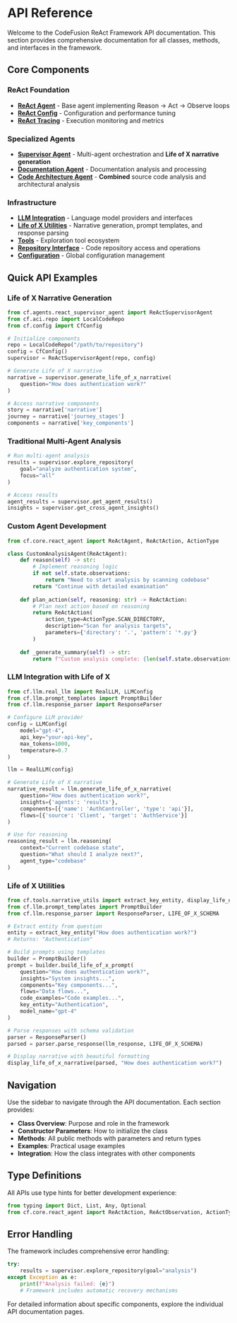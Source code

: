 # API Reference

Welcome to the CodeFusion ReAct Framework API documentation. This section provides comprehensive documentation for all classes, methods, and interfaces in the framework.

## Core Components

### ReAct Foundation

- **[ReAct Agent](react-agent.md)** - Base agent implementing Reason → Act → Observe loops
- **[ReAct Config](react-config.md)** - Configuration and performance tuning
- **[ReAct Tracing](react-tracing.md)** - Execution monitoring and metrics

### Specialized Agents

- **[Supervisor Agent](supervisor-agent.md)** - Multi-agent orchestration and **Life of X narrative generation**
- **[Documentation Agent](documentation-agent.md)** - Documentation analysis and processing
- **[Code Architecture Agent](code-architecture-agent.md)** - **Combined** source code analysis and architectural analysis

### Infrastructure

- **[LLM Integration](llm.md)** - Language model providers and interfaces
- **[Life of X Utilities](life-of-x-utilities.md)** - Narrative generation, prompt templates, and response parsing
- **[Tools](tools.md)** - Exploration tool ecosystem
- **[Repository Interface](repository.md)** - Code repository access and operations
- **[Configuration](config.md)** - Global configuration management

## Quick API Examples

### Life of X Narrative Generation

```python
from cf.agents.react_supervisor_agent import ReActSupervisorAgent
from cf.aci.repo import LocalCodeRepo
from cf.config import CfConfig

# Initialize components
repo = LocalCodeRepo("/path/to/repository")
config = CfConfig()
supervisor = ReActSupervisorAgent(repo, config)

# Generate Life of X narrative
narrative = supervisor.generate_life_of_x_narrative(
    question="How does authentication work?"
)

# Access narrative components
story = narrative['narrative']
journey = narrative['journey_stages']
components = narrative['key_components']
```

### Traditional Multi-Agent Analysis

```python
# Run multi-agent analysis
results = supervisor.explore_repository(
    goal="analyze authentication system",
    focus="all"
)

# Access results
agent_results = supervisor.get_agent_results()
insights = supervisor.get_cross_agent_insights()
```

### Custom Agent Development

```python
from cf.core.react_agent import ReActAgent, ReActAction, ActionType

class CustomAnalysisAgent(ReActAgent):
    def reason(self) -> str:
        # Implement reasoning logic
        if not self.state.observations:
            return "Need to start analysis by scanning codebase"
        return "Continue with detailed examination"
    
    def plan_action(self, reasoning: str) -> ReActAction:
        # Plan next action based on reasoning
        return ReActAction(
            action_type=ActionType.SCAN_DIRECTORY,
            description="Scan for analysis targets",
            parameters={'directory': '.', 'pattern': '*.py'}
        )
    
    def _generate_summary(self) -> str:
        return f"Custom analysis complete: {len(self.state.observations)} findings"
```

### LLM Integration with Life of X

```python
from cf.llm.real_llm import RealLLM, LLMConfig
from cf.llm.prompt_templates import PromptBuilder
from cf.llm.response_parser import ResponseParser

# Configure LLM provider
config = LLMConfig(
    model="gpt-4",
    api_key="your-api-key",
    max_tokens=1000,
    temperature=0.7
)

llm = RealLLM(config)

# Generate Life of X narrative
narrative_result = llm.generate_life_of_x_narrative(
    question="How does authentication work?",
    insights={'agents': 'results'},
    components=[{'name': 'AuthController', 'type': 'api'}],
    flows=[{'source': 'Client', 'target': 'AuthService'}]
)

# Use for reasoning
reasoning_result = llm.reasoning(
    context="Current codebase state",
    question="What should I analyze next?",
    agent_type="codebase"
)
```

### Life of X Utilities

```python
from cf.tools.narrative_utils import extract_key_entity, display_life_of_x_narrative
from cf.llm.prompt_templates import PromptBuilder
from cf.llm.response_parser import ResponseParser, LIFE_OF_X_SCHEMA

# Extract entity from question
entity = extract_key_entity("How does authentication work?")
# Returns: "Authentication"

# Build prompts using templates
builder = PromptBuilder()
prompt = builder.build_life_of_x_prompt(
    question="How does authentication work?",
    insights="System insights...",
    components="Key components...",
    flows="Data flows...",
    code_examples="Code examples...",
    key_entity="Authentication",
    model_name="gpt-4"
)

# Parse responses with schema validation
parser = ResponseParser()
parsed = parser.parse_response(llm_response, LIFE_OF_X_SCHEMA)

# Display narrative with beautiful formatting
display_life_of_x_narrative(parsed, "How does authentication work?")
```

## Navigation

Use the sidebar to navigate through the API documentation. Each section provides:

- **Class Overview**: Purpose and role in the framework
- **Constructor Parameters**: How to initialize the class
- **Methods**: All public methods with parameters and return types
- **Examples**: Practical usage examples
- **Integration**: How the class integrates with other components

## Type Definitions

All APIs use type hints for better development experience:

```python
from typing import Dict, List, Any, Optional
from cf.core.react_agent import ReActAction, ReActObservation, ActionType
```

## Error Handling

The framework includes comprehensive error handling:

```python
try:
    results = supervisor.explore_repository(goal="analysis")
except Exception as e:
    print(f"Analysis failed: {e}")
    # Framework includes automatic recovery mechanisms
```

For detailed information about specific components, explore the individual API documentation pages.